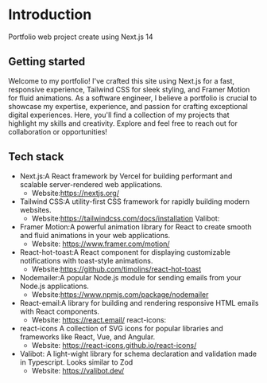 # Introduction

Portfolio web project create using Next.js 14

## Getting started

Welcome to my portfolio! I've crafted this site using Next.js for a fast, responsive experience, Tailwind CSS for sleek
styling, and Framer Motion for fluid animations. As a software engineer, I believe a portfolio is crucial to showcase my
expertise, experience, and passion for crafting exceptional digital experiences. Here, you'll find a collection of my
projects that highlight my skills and creativity. Explore and feel free to reach out for collaboration or opportunities!

## Tech stack

- Next.js:A React framework by Vercel for building performant and scalable server-rendered web applications.
  - Website:https://nextjs.org/
- Tailwind CSS:A utility-first CSS framework for rapidly building modern websites.
  - Website:https://tailwindcss.com/docs/installation Valibot:
- Framer Motion:A powerful animation library for React to create smooth and fluid animations in your web applications.
  - Website: https://www.framer.com/motion/
- React-hot-toast:A React component for displaying customizable notifications with toast-style animations.
  - Website:https://github.com/timolins/react-hot-toast
- Nodemailer:A popular Node.js module for sending emails from your Node.js applications.
  - Website:https://www.npmjs.com/package/nodemailer
- React-email:A library for building and rendering responsive HTML emails with React components.
  - Website: https://react.email/ react-icons:
- react-icons A collection of SVG icons for popular libraries and frameworks like React, Vue, and Angular.
  - Website: https://react-icons.github.io/react-icons/
- Valibot: A light-wight library for schema declaration and validation made in Typescript. Looks similar to Zod
  - Website: https://valibot.dev/
